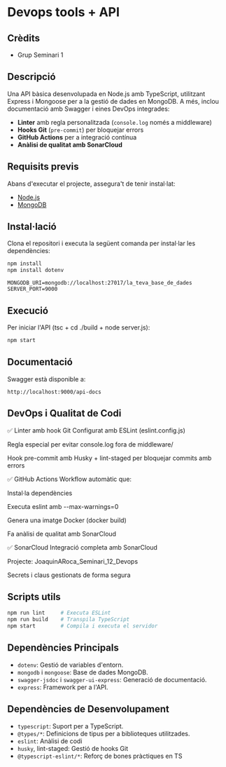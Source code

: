# Devops tools + API

## Crèdits
- Grup Seminari 1

## Descripció
Una API bàsica desenvolupada en Node.js amb TypeScript, utilitzant Express i Mongoose per a la gestió de dades en MongoDB. A més, inclou documentació amb Swagger i eines DevOps integrades:

- **Linter** amb regla personalitzada (`console.log` només a middleware)
- **Hooks Git** (`pre-commit`) per bloquejar errors
- **GitHub Actions** per a integració contínua
- **Anàlisi de qualitat amb SonarCloud**

## Requisits previs
Abans d'executar el projecte, assegura't de tenir instal·lat:
- [Node.js](https://nodejs.org/)
- [MongoDB](https://www.mongodb.com/)

## Instal·lació
Clona el repositori i executa la següent comanda per instal·lar les dependències:

```sh
npm install
npm install dotenv
```

```.env
MONGODB_URI=mongodb://localhost:27017/la_teva_base_de_dades
SERVER_PORT=9000
```

## Execució
Per iniciar l'API (tsc + cd ./build + node server.js):

```sh
npm start
```

## Documentació
Swagger està disponible a:
```
http://localhost:9000/api-docs
```

## DevOps i Qualitat de Codi
✅ Linter amb hook Git
Configurat amb ESLint (eslint.config.js)

Regla especial per evitar console.log fora de middleware/

Hook pre-commit amb Husky + lint-staged per bloquejar commits amb errors

✅ GitHub Actions
Workflow automàtic que:

Instal·la dependències

Executa eslint amb --max-warnings=0

Genera una imatge Docker (docker build)

Fa anàlisi de qualitat amb SonarCloud

✅ SonarCloud
Integració completa amb SonarCloud

Projecte: JoaquinARoca_Seminari_12_Devops

Secrets i claus gestionats de forma segura

## Scripts utils

```sh
npm run lint     # Executa ESLint
npm run build    # Transpila TypeScript
npm start        # Compila i executa el servidor
```

## Dependències Principals
- `dotenv`: Gestió de variables d'entorn.
- `mongodb` i `mongoose`: Base de dades MongoDB.
- `swagger-jsdoc` i `swagger-ui-express`: Generació de documentació.
- `express`: Framework per a l'API.

## Dependències de Desenvolupament
- `typescript`: Suport per a TypeScript.
- `@types/*`: Definicions de tipus per a biblioteques utilitzades.
- `eslint`: Anàlisi de codi
- `husky`, lint-staged: Gestió de hooks Git
- `@typescript-eslint/*`: Reforç de bones pràctiques en TS
